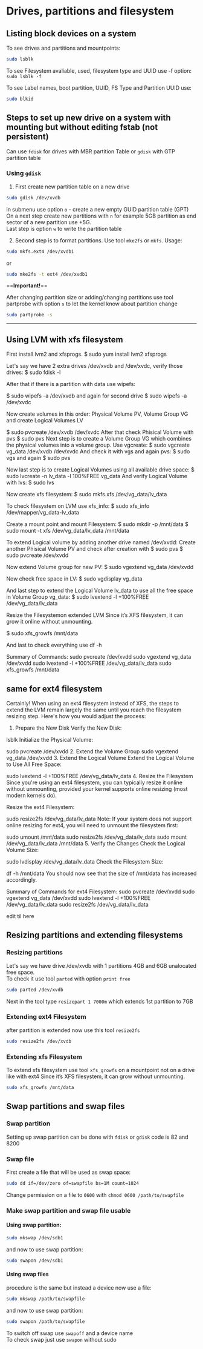 # Drives, partitions and filesystem

## Listing block devices on a system

To see drives and partitions and mountpoints:
```bash
sudo lsblk
```
To see Filesystem avaliable, used, filesystem type and UUID use -f option: `sudo lsblk -f`

To see Label names, boot partition, UUID, FS Type and Partition UUID use:

```sh
sudo blkid
```

## Steps to set up new drive on a system with mounting but without editing fstab (not persistent)

Can use `fdisk` for drives with MBR partition Table or `gdisk` with GTP partition table

### Using `gdisk`
1. First create new partition table on a new drive
```sh
sudo gdisk /dev/xvdb
```
in submenu use option `o` - create a new empty GUID partition table (GPT)  
On a next step create new partitions with `n` for example 5GB partition as end sector of a new partition use +5G.  
Last step is option `w` to write the partition table

2. Second step is to format partitions.
Use tool `mke2fs` or `mkfs`. Usage:
```sh
sudo mkfs.ext4 /dev/xvdb1
```
or
```sh
sudo mke2fs -t ext4 /dev/xvdb1
```

==**Important!**==

After changing partition size or adding/changing partitions use tool partprobe with option `s` to let the kernel know about partition change
```sh
sudo partprobe -s
```


--------------------


## Using LVM with xfs filesystem

First install lvm2 and xfsprogs.
$ sudo yum install lvm2 xfsprogs

Let's say we have 2 extra drives /dev/xvdb and /dev/xvdc, verify those drives:
$ sudo fdisk -l

After that if there is a partition with data use wipefs:

$ sudo wipefs -a /dev/xvdb and again for second drive
$ sudo wipefs -a /dev/xvdc

Now create volumes in this order: Physical Volume PV, Volume Group VG and create Logical Volumes LV

$ sudo pvcreate /dev/xvdb /dev/xvdc
After that check Phisical Volume with pvs
$ sudo pvs
Next step is to create a Volume Group VG which combines the physical volumes into a volume group. Use vgcreate:
$ sudo vgcreate vg_data /dev/xvdb /dev/xvdc
And check it with vgs and again pvs:
$ sudo vgs and again $ sudo pvs

Now last step is to create Logical Volumes using all available drive space:
$ sudo lvcreate -n lv_data -l 100%FREE vg_data
And verify Logical Volume with lvs:
$ sudo lvs

Now create xfs filesystem:
$ sudo mkfs.xfs /dev/vg_data/lv_data 

To check filesystem on LVM use xfs_info:
$ sudo xfs_info /dev/mapper/vg_data-lv_data

Create a mount point and mount Filesystem:
$ sudo mkdir -p /mnt/data
$ sudo mount -t xfs /dev/vg_data/lv_data /mnt/data


To extend Logical volume by adding another drive named /dev/xvdd:
Create another Phisical Volume PV and check after creation with $ sudo pvs
$ sudo pvcreate /dev/xvdd

Now extend Volume group for new PV:
$ sudo vgextend vg_data /dev/xvdd

Now check free space in LV:
$ sudo vgdisplay vg_data

And last step to extend the Logical Volume lv_data to use all the free space in Volume Group vg_data:
$ sudo lvextend -l +100%FREE /dev/vg_data/lv_data


Resize the Filesystemon extended LVM
Since it’s XFS filesystem, it can grow it online without unmounting.

$ sudo xfs_growfs /mnt/data

And last to check everything use df -h

Summary of Commands:
sudo pvcreate /dev/xvdd
sudo vgextend vg_data /dev/xvdd
sudo lvextend -l +100%FREE /dev/vg_data/lv_data
sudo xfs_growfs /mnt/data


## same for ext4 filesystem

Certainly! When using an ext4 filesystem instead of XFS, the steps to extend the LVM remain largely the same until you reach the filesystem resizing step. Here's how you would adjust the process:

1. Prepare the New Disk
Verify the New Disk:

lsblk
Initialize the Physical Volume:

sudo pvcreate /dev/xvdd
2. Extend the Volume Group
sudo vgextend vg_data /dev/xvdd
3. Extend the Logical Volume
Extend the Logical Volume to Use All Free Space:

sudo lvextend -l +100%FREE /dev/vg_data/lv_data
4. Resize the Filesystem
Since you're using an ext4 filesystem, you can typically resize it online without unmounting, provided your kernel supports online resizing (most modern kernels do).

Resize the ext4 Filesystem:

sudo resize2fs /dev/vg_data/lv_data
Note: If your system does not support online resizing for ext4, you will need to unmount the filesystem first:

sudo umount /mnt/data
sudo resize2fs /dev/vg_data/lv_data
sudo mount /dev/vg_data/lv_data /mnt/data
5. Verify the Changes
Check the Logical Volume Size:

sudo lvdisplay /dev/vg_data/lv_data
Check the Filesystem Size:

df -h /mnt/data
You should now see that the size of /mnt/data has increased accordingly.

Summary of Commands for ext4 Filesystem:
sudo pvcreate /dev/xvdd
sudo vgextend vg_data /dev/xvdd
sudo lvextend -l +100%FREE /dev/vg_data/lv_data
sudo resize2fs /dev/vg_data/lv_data

edit til here

## Resizing partitions and extending filesystems


### Resizing partitions

Let's say we have drive /dev/xvdb with 1 partitions 4GB and 6GB unalocated free space.  
To check it use tool `parted` with option `print free`
```sh
sudo parted /dev/xvdb
```
Next in the tool type `resizepart 1 7000m` which extends 1st partition to 7GB  

### Extending ext4 Filesystem

after partition is extended now use this tool `resize2fs`
```sh
sudo resize2fs /dev/xvdb
```

### Extending xfs Filesystem

To extend xfs filesystem use tool `xfs_growfs` on a mountpoint not on a drive like with ext4
Since it’s XFS filesystem, it can grow without unmounting.
```sh
sudo xfs_growfs /mnt/data
```


## Swap partitions and swap files

### Swap partition

Setting up swap partition can be done with `fdisk` or `gdisk` code is 82 and 8200

### Swap file

First create a file that will be used as swap space:
```sh
sudo dd if=/dev/zero of=swapfile bs=1M count=1024
```
Change permission on a file to `0600` with `chmod 0600 /path/to/swapfile`

### Make swap partition and swap file usable

#### Using swap partition:

```sh
sudo mkswap /dev/sdb1
```
and now to use swap partition:

```sh
sudo swapon /dev/sdb1
```
#### Using swap files

procedure is the same but instead a device now use a file:

```sh
sudo mkswap /path/to/swapfile
```
and now to use swap partition:

```sh
sudo swapon /path/to/swapfile
```
To switch off swap use `swapoff` and a device name  
To check swap just use `swapon` without sudo


